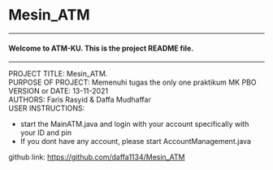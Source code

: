 # Mesin_ATM
------------------------------------------------------------------------
#### Welcome to ATM-KU. This is the project README file. 
------------------------------------------------------------------------
  
  PROJECT TITLE: Mesin_ATM.  
  PURPOSE OF PROJECT: Memenuhi tugas the only one praktikum MK PBO  
  VERSION or DATE: 13-11-2021  
  AUTHORS: Faris Rasyid & Daffa Mudhaffar    
  USER INSTRUCTIONS:
  - start the MainATM.java and login with your account specifically with your ID and pin
  - If you dont have any account, please start AccountManagement.java

  
  github link: https://github.com/daffa1134/Mesin_ATM
